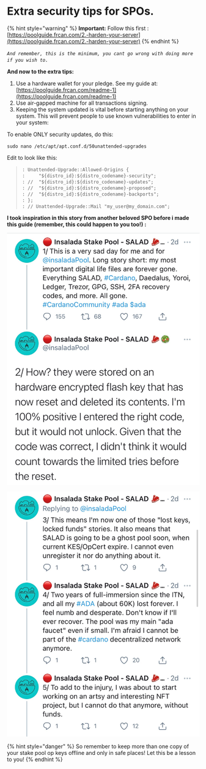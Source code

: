 # Extra security tips for SPOs.

{% hint style="warning" %}
**Important:** Follow this first : [https://poolguide.frcan.com/2.-harden-your-server](https://poolguide.frcan.com/2.-harden-your-server)
{% endhint %}

_`And remember, this is the minimum, you cant go wrong with doing more if you wish to.`_

**And now to the extra tips:** 

1. Use a hardware wallet for your pledge. See my guide at: [https://poolguide.frcan.com/readme-1](https://poolguide.frcan.com/readme-1)
2. Use air-gapped machine for all transactions signing.
3. Keeping the system updated is vital before starting anything on your system. This will prevent people to use known vulnerabilities to enter in your system:

To enable ONLY security updates, do this:

```text
sudo nano /etc/apt/apt.conf.d/50unattended-upgrades
```

Edit to look like this: 

> ```text
> : Unattended-Upgrade::Allowed-Origins {
> :     "${distro_id}:${distro_codename}-security";
> : //  "${distro_id}:${distro_codename}-updates";
> : //  "${distro_id}:${distro_codename}-proposed";
> : //  "${distro_id}:${distro_codename}-backports";
> : };
> : // Unattended-Upgrade::Mail "my_user@my_domain.com";
> ```

**I took inspiration in this story from another beloved SPO before i made this guide \(remember, this could happen to you too!\) :**

![](.gitbook/assets/salad-stake-pool1.jpg)

![](.gitbook/assets/salad-stake-pool2.jpg)

{% hint style="danger" %}
So remember to keep more than one copy of your stake pool op keys offline and only in safe places! Let this be a lesson to you!
{% endhint %}

